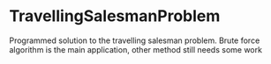 # TravellingSalesmanProblem
Programmed solution to the travelling salesman problem. Brute force algorithm is the main application, other method still needs some work
